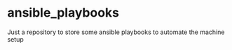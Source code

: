 # ansible_playbooks
Just a repository to store some ansible playbooks to automate the machine setup 
